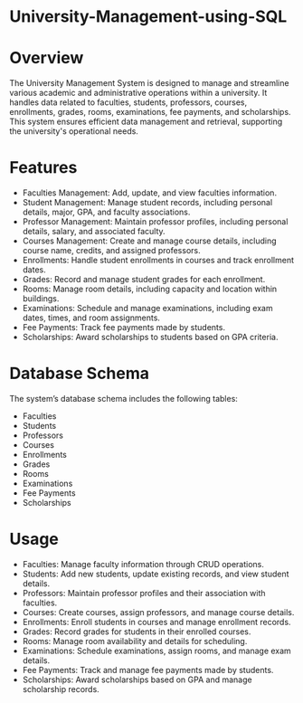 # University-Management-using-SQL
# Overview
The University Management System is designed to manage and streamline various academic and administrative operations within a university. It handles data related to faculties, students, professors, courses, enrollments, grades, rooms, examinations, fee payments, and scholarships. This system ensures efficient data management and retrieval, supporting the university's operational needs.

# Features
- Faculties Management: Add, update, and view faculties information.
- Student Management: Manage student records, including personal details, major, GPA, and faculty associations.
- Professor Management: Maintain professor profiles, including personal details, salary, and associated faculty.
- Courses Management: Create and manage course details, including course name, credits, and assigned professors.
- Enrollments: Handle student enrollments in courses and track enrollment dates.
- Grades: Record and manage student grades for each enrollment.
- Rooms: Manage room details, including capacity and location within buildings.
- Examinations: Schedule and manage examinations, including exam dates, times, and room assignments.
- Fee Payments: Track fee payments made by students.
- Scholarships: Award scholarships to students based on GPA criteria.

# Database Schema

The system’s database schema includes the following tables:

- Faculties
- Students
- Professors
- Courses
- Enrollments
- Grades
- Rooms
- Examinations
- Fee Payments
- Scholarships

# Usage

- Faculties: Manage faculty information through CRUD operations.
- Students: Add new students, update existing records, and view student details.
- Professors: Maintain professor profiles and their association with faculties.
- Courses: Create courses, assign professors, and manage course details.
- Enrollments: Enroll students in courses and manage enrollment records.
- Grades: Record grades for students in their enrolled courses.
- Rooms: Manage room availability and details for scheduling.
- Examinations: Schedule examinations, assign rooms, and manage exam details.
- Fee Payments: Track and manage fee payments made by students.
- Scholarships: Award scholarships based on GPA and manage scholarship records.

